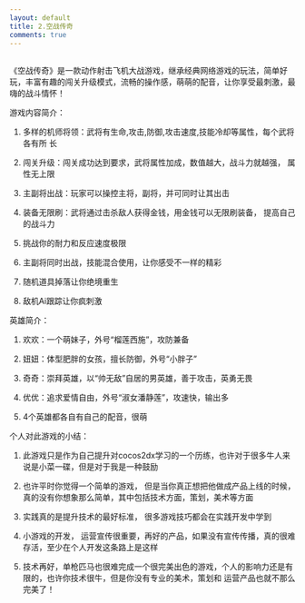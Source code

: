 ```yaml
---
layout: default
title: 2.空战传奇
comments: true
---
```


## 
《空战传奇》是一款动作射击飞机大战游戏，继承经典网络游戏的玩法，简单好玩，丰富有趣的闯关升级模式，流畅的操作感，萌萌的配音，让你享受最刺激，最嗨的战斗情怀！  
  
游戏内容简介：  

   1. 多样的机师将领：武将有生命,攻击,防御,攻击速度,技能冷却等属性，每个武将各有所 长  
   
   2. 闯关升级：闯关成功达到要求，武将属性加成，数值越大，战斗力就越强， 属性无上限  
   
   3. 主副将出战：玩家可以操控主将，副将，并可同时让其出击  
   
   4. 装备无限刷：武将通过击杀敌人获得金钱，用金钱可以无限刷装备， 提高自己的战斗力  
   
   5. 挑战你的耐力和反应速度极限  
   
   6. 主副将同时出战，技能混合使用，让你感受不一样的精彩  
   
   7. 随机道具掉落让你绝境重生  
   
   8. 敌机Ai跟踪让你疯刺激

英雄简介：  

   1. 欢欢：一个萌妹子，外号“榴莲西施”，攻防兼备  
   
   2. 妞妞：体型肥胖的女孩，擅长防御，外号“小胖子”  
   
   3. 奇奇：崇拜英雄，以“帅无敌”自居的男英雄，善于攻击，英勇无畏  
   
   4. 优优：追求爱情自由，外号“淑女潘静莲”，攻速快，输出多  
   
   5. 4个英雄都各自有自己的配音，很萌

个人对此游戏的小结：    

   1. 此游戏只是作为自己提升对cocos2dx学习的一个历练，也许对于很多牛人来说是小菜一碟，但是对于我是一种鼓励  
   
   2. 也许平时你觉得一个简单的游戏， 但是当你真正想把他做成产品上线的时候，         真的没有你想象那么简单，其中包括技术方面，策划，美术等方面  
   
   3. 实践真的是提升技术的最好标准， 很多游戏技巧都会在实践开发中学到 
   
   4. 小游戏的开发， 运营宣传很重要，再好的产品，如果没有宣传传播，真的很难存活，至少在个人开发这条路上是这样  
   
   5. 技术再好，单枪匹马也很难完成一个很完美出色的游戏，个人的影响力还是有限的，也许你技术很牛，但是你没有专业的美术，策划和     运营产品也就不那么完美了！



